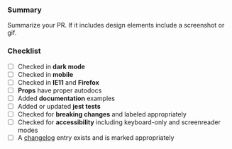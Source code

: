 ### Summary

Summarize your PR. If it includes design elements include a screenshot or gif.

### Checklist

- [ ] Checked in **dark mode**
- [ ] Checked in **mobile**
- [ ] Checked in **IE11** and **Firefox**
- [ ] **Props** have proper autodocs
- [ ] Added **documentation** examples
- [ ] Added or updated **jest tests**
- [ ] Checked for **breaking changes** and labeled appropriately
- [ ] Checked for **accessibility** including keyboard-only and screenreader modes
- [ ] A [changelog](https://github.com/elastic/eui/blob/master/CHANGELOG.md) entry exists and is marked appropriately
